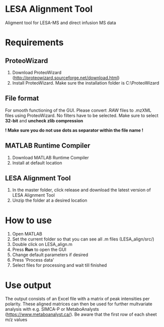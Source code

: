 # LESA Alignment Tool
Aligment tool for LESA-MS and direct infusion MS data

# Requirements

## ProteoWizard
1. Download ProteoWizard (http://proteowizard.sourceforge.net/download.html)
2. Install ProteoWizard. Make sure the installation folder is C:\ProteoWizard

## File format
For smooth functioning of the GUI. Please convert .RAW files to .mzXML files using ProteoWizard. No filters have to be selected. Make sure to select **32-bit** and **uncheck zlib compression**

**! Make sure you do not use dots as separator within the file name !**

## MATLAB Runtime Compiler
1. Download MATLAB Runtime Compiler
2. Install at default location

## LESA Alignment Tool
1. In the master folder, click release and download the latest version of LESA Alignment Tool
2. Unzip the folder at a desired location

# How to use
1. Open MATLAB
2. Set the current folder so that you can see all .m files (LESA_align/src/)
3. Double click on LESA_align.m
4. Press **Run** to open the GUI
5. Change default parameters if desired
6. Press 'Process data'
7. Select files for processing and wait till finished

# Use output
The output consists of an Excel file with a matrix of peak intensities per polarity. These aligned matrices can then be used for further multvariate analysis with e.g. SIMCA-P or MetaboAnalysts (https://www.metaboanalyst.ca/). Be aware that the first row of each sheet m/z values
